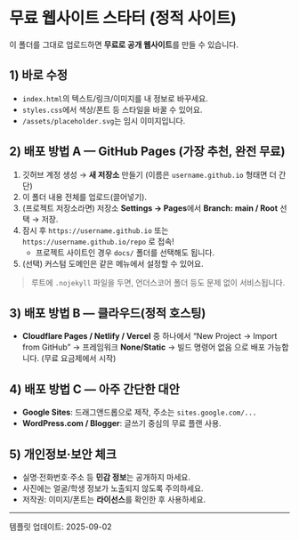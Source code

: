 # 무료 웹사이트 스타터 (정적 사이트)

이 폴더를 그대로 업로드하면 **무료로 공개 웹사이트**를 만들 수 있습니다.

## 1) 바로 수정
- `index.html`의 텍스트/링크/이미지를 내 정보로 바꾸세요.
- `styles.css`에서 색상/폰트 등 스타일을 바꿀 수 있어요.
- `/assets/placeholder.svg`는 임시 이미지입니다.

## 2) 배포 방법 A — GitHub Pages (가장 추천, 완전 무료)
1. 깃허브 계정 생성 → **새 저장소** 만들기 (이름은 `username.github.io` 형태면 더 간단)
2. 이 폴더 내용 전체를 업로드(끌어넣기).
3. (프로젝트 저장소라면) 저장소 **Settings → Pages**에서 **Branch: main / Root** 선택 → 저장.
4. 잠시 후 `https://username.github.io` 또는 `https://username.github.io/repo` 로 접속!
   - 프로젝트 사이트인 경우 `docs/` 폴더를 선택해도 됩니다.
5. (선택) 커스텀 도메인은 같은 메뉴에서 설정할 수 있어요.

> 루트에 `.nojekyll` 파일을 두면, 언더스코어 폴더 등도 문제 없이 서비스됩니다.

## 3) 배포 방법 B — 클라우드(정적 호스팅)
- **Cloudflare Pages / Netlify / Vercel** 중 하나에서 “New Project → Import from GitHub” → 프레임워크 **None/Static** → 빌드 명령어 없음 으로 배포 가능합니다. (무료 요금제에서 시작)

## 4) 배포 방법 C — 아주 간단한 대안
- **Google Sites**: 드래그앤드롭으로 제작, 주소는 `sites.google.com/...`
- **WordPress.com / Blogger**: 글쓰기 중심의 무료 플랜 사용.

## 5) 개인정보·보안 체크
- 실명·전화번호·주소 등 **민감 정보**는 공개하지 마세요.
- 사진에는 얼굴/학생 정보가 노출되지 않도록 주의하세요.
- 저작권: 이미지/폰트는 **라이선스**를 확인한 후 사용하세요.

---

템플릿 업데이트: 2025-09-02
